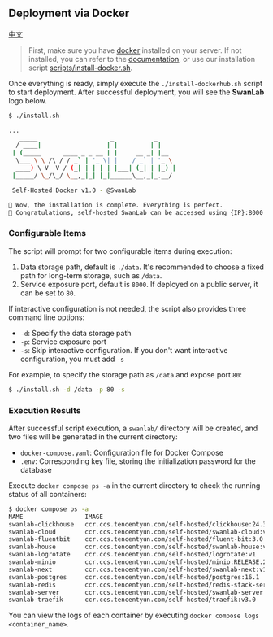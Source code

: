 ## Deployment via Docker

[中文](./README.md)
> First, make sure you have [docker](https://docs.docker.com/engine/install/) installed on your server. If not installed, you can refer to the [documentation](https://docs.docker.com/engine/install/), or use our installation script [scripts/install-docker.sh](../scripts/install-docker.sh).

Once everything is ready, simply execute the `./install-dockerhub.sh` script to start deployment. After successful deployment, you will see the **SwanLab** logo below.

```bash
$ ./install.sh

...
   _____                    _           _
  / ____|                  | |         | |
 | (_____      ____ _ _ __ | |     __ _| |__
  \___ \ \ /\ / / _` | '_ \| |    / _` | '_ \
  ____) \ V  V / (_| | | | | |___| (_| | |_) |
 |_____/ \_/\_/ \__,_|_| |_|______\__,_|_.__/

 Self-Hosted Docker v1.0 - @SwanLab

🎉 Wow, the installation is complete. Everything is perfect.
🥰 Congratulations, self-hosted SwanLab can be accessed using {IP}:8000
```

### Configurable Items

The script will prompt for two configurable items during execution:

1. Data storage path, default is `./data`. It's recommended to choose a fixed path for long-term storage, such as `/data`.
2. Service exposure port, default is `8000`. If deployed on a public server, it can be set to `80`.

If interactive configuration is not needed, the script also provides three command line options:

- `-d`: Specify the data storage path
- `-p`: Service exposure port
- `-s`: Skip interactive configuration. If you don't want interactive configuration, you must add `-s`

For example, to specify the storage path as `/data` and expose port `80`:

```bash
$ ./install.sh -d /data -p 80 -s
```

### Execution Results

After successful script execution, a `swanlab/` directory will be created, and two files will be generated in the current directory:

- `docker-compose.yaml`: Configuration file for Docker Compose
- `.env`: Corresponding key file, storing the initialization password for the database

Execute `docker compose ps -a` in the current directory to check the running status of all containers:

```bash
$ docker compose ps -a                                                                                                                                                                (base)
NAME                 IMAGE                                                                   COMMAND                  SERVICE          CREATED          STATUS                    PORTS
swanlab-clickhouse   ccr.ccs.tencentyun.com/self-hosted/clickhouse:24.3                      "/entrypoint.sh"         clickhouse       22 minutes ago   Up 22 minutes (healthy)   8123/tcp, 9000/tcp, 9009/tcp
swanlab-cloud        ccr.ccs.tencentyun.com/self-hosted/swanlab-cloud:v1                     "/docker-entrypoint.…"   swanlab-cloud    22 minutes ago   Up 21 minutes             80/tcp
swanlab-fluentbit    ccr.ccs.tencentyun.com/self-hosted/fluent-bit:3.0                       "/fluent-bit/bin/flu…"   fluent-bit       22 minutes ago   Up 22 minutes             2020/tcp
swanlab-house        ccr.ccs.tencentyun.com/self-hosted/swanlab-house:v1                     "./app"                  swanlab-house    22 minutes ago   Up 21 minutes (healthy)   3000/tcp
swanlab-logrotate    ccr.ccs.tencentyun.com/self-hosted/logrotate:v1                         "/sbin/tini -- /usr/…"   logrotate        22 minutes ago   Up 22 minutes
swanlab-minio        ccr.ccs.tencentyun.com/self-hosted/minio:RELEASE.2025-02-28T09-55-16Z   "/usr/bin/docker-ent…"   minio            22 minutes ago   Up 22 minutes (healthy)   9000/tcp
swanlab-next         ccr.ccs.tencentyun.com/self-hosted/swanlab-next:v1                      "docker-entrypoint.s…"   swanlab-next     22 minutes ago   Up 21 minutes             3000/tcp
swanlab-postgres     ccr.ccs.tencentyun.com/self-hosted/postgres:16.1                        "docker-entrypoint.s…"   postgres         22 minutes ago   Up 22 minutes (healthy)   5432/tcp
swanlab-redis        ccr.ccs.tencentyun.com/self-hosted/redis-stack-server:7.2.0-v15         "/entrypoint.sh"         redis            22 minutes ago   Up 22 minutes (healthy)   6379/tcp
swanlab-server       ccr.ccs.tencentyun.com/self-hosted/swanlab-server:v1                    "docker-entrypoint.s…"   swanlab-server   22 minutes ago   Up 21 minutes (healthy)   3000/tcp
swanlab-traefik      ccr.ccs.tencentyun.com/self-hosted/traefik:v3.0                         "/entrypoint.sh trae…"   traefik          22 minutes ago   Up 22 minutes (healthy)   0.0.0.0:8000->80/tcp, [::]:8000->80/tcp
```

You can view the logs of each container by executing `docker compose logs <container_name>`.